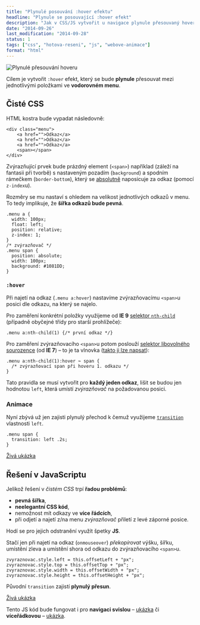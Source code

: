 ```yaml
---
title: "Plynulé posouvání :hover efektu"
headline: "Plynule se posouvající :hover efekt"
description: "Jak v CSS/JS vytvořit u navigace plynule přesouvaný hover efekt."
date: "2014-09-26"
last_modification: "2014-09-28"
status: 1
tags: ["css", "hotova-reseni", "js", "webove-animace"]
format: "html"
---
```


<p><img src="/files/hover-posun/menu.gif" alt="Plynulé přesouvání hoveru" class="border"></p>

<p>Cílem je vytvořit <code>:hover</code> efekt, který se bude <b>plynule</b> přesouvat mezi jednotlivými položkami ve <b>vodorovném menu</b>.</p>



<h2 id="css">Čisté CSS</h2>

<p>HTML kostra bude vypadat následovně:</p>

<pre><code>&lt;div class="menu">
    &lt;a href="">Odkaz&lt;/a>
    &lt;a href="">Odkaz&lt;/a>
    &lt;a href="">Odkaz&lt;/a>
    &lt;span>&lt;/span>
&lt;/div></code></pre>

<p>Zvýrazňující prvek bude prázdný element (<code>&lt;span></code>) například (záleží na fantasii při tvorbě) s nastaveným pozadím (<code>background</code>) a spodním rámečkem (<code>border-bottom</code>), který se <a href="/position#absolute">absolutně</a> naposicuje za odkaz (pomocí <code>z-index</code>u).</p>

<p>Rozměry se mu nastaví s ohledem na velikost jednotlivých odkazů v menu. To tedy implikuje, že <b>šířka odkazů bude pevná</b>.</p>

<pre><code>.menu a {
  width: 100px;
  float: left;
  position: relative;
  z-index: 1;
}
/* zvýrazňovač */
.menu span {
  position: absolute;
  width: 100px;
  background: #1081DD;
}
</code></pre>


<h3 id="css-hover"><code>:hover</code></h3>

<p>Při najetí na odkaz (<code>.menu a:hover</code>) nastavíme zvýrazňovacímu <code>&lt;span></code>u posici dle odkazu, na který se najelo.</p>

<p>Pro zaměření konkrétní položky využijeme od <b>IE 9</b> <a href="/css-selektory#n-ty-potomek">selektor <code>nth-child</code></a> (případně obyčejné třídy pro starší prohlížeče):</p>

<pre><code>.menu a:nth-child(1) {/* první odkaz */}</code></pre>  
  
<p>Pro zaměření zvýrazňovacího <code>&lt;span></code>u potom poslouží <a href="/css-selektory#libovolny-sourozenec">selektor libovolného sourozence</a> (od <b>IE 7</b>) – to je ta vlnovka (<a href="/ceska-klavesnice#pravy-alt">takto ji lze napsat</a>):</p>

<pre><code>.menu a:nth-child(1):hover <b>~</b> span {
  /* zvýrazňovací span při hoveru 1. odkazu */
}</code></pre>

<p>Tato pravidla se musí vytvořit pro <b>každý jeden odkaz</b>, lišit se budou jen hodnotou <code>left</code>, která umístí <i>zvýrazňovač</i> na požadovanou posici.</p>


<h3 id="animace">Animace</h3>

<p>Nyní zbývá už jen zajisti plynulý přechod k čemuž využijeme <a href="/transition"><code>transition</code></a> vlastnosti <code>left</code>.</p>

<pre><code>.menu span {
  transition: left .2s;
}</code></pre>


<p><a href="https://kod.djpw.cz/byfb">Živá ukázka</a></p>



<h2 id="js">Řešení v JavaScriptu</h2>

<p>Jelikož řešení v <i>čistém CSS</i> trpí <b>řadou problémů</b>:</p>

<ul>
  <li><b>pevná šířka</b>,</li>
  <li><b>neelegantní CSS kód</b>,</li>
  <li>nemožnost mít odkazy ve <b>více řádcích</b>,</li>
  <li>při odjetí a najetí z/na menu <i>zvýrazňovač</i> přiletí z levé záporné posice.</li>
</ul>

<p>Hodí se pro jejich odstranění využít špetky <b>JS</b>.</p>

<p>Stačí jen při najetí na odkaz (<code>onmouseover</code>) <i>překopírovat</i> výšku, šířku, umístění zleva a umístění shora od odkazu do zvýrazňovacího <code>&lt;span></code>u.</p>

<pre><code>zvyraznovac.style.left = this.offsetLeft + "px";
zvyraznovac.style.top = this.offsetTop + "px";
zvyraznovac.style.width = this.offsetWidth + "px";
zvyraznovac.style.height = this.offsetHeight + "px";</code></pre>

<p>Původní <code>transition</code> zajistí <b>plynulý přesun</b>.</p>

<p><a href="https://kod.djpw.cz/cyfb">Živá ukázka</a></p>


<p>Tento JS kód bude fungovat i pro <b>navigaci svislou</b> – <a href="https://kod.djpw.cz/dyfb">ukázka</a> či <b>víceřádkovou</b> – <a href="https://kod.djpw.cz/eyfb">ukázka</a>.</p>